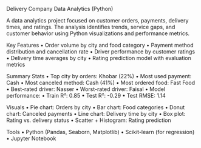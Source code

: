 Delivery Company Data Analytics (Python)

A data analytics project focused on customer orders, payments, delivery times, and ratings. The analysis identifies trends, service gaps, and customer behavior using Python visualizations and performance metrics.

Key Features
	•	Order volume by city and food category
	•	Payment method distribution and cancellation rate
	•	Driver performance by customer ratings
	•	Delivery time averages by city
	•	Rating prediction model with evaluation metrics

Summary Stats
	•	Top city by orders: Khobar (22%)
	•	Most used payment: Cash
	•	Most canceled method: Cash (41%)
	•	Most ordered food: Fast Food
	•	Best-rated driver: Nasser
	•	Worst-rated driver: Faisal
	•	Model performance:
	•	Train R²: 0.85
	•	Test R²: -0.29
	•	Test RMSE: 1.14

Visuals
	•	Pie chart: Orders by city
	•	Bar chart: Food categories
	•	Donut chart: Canceled payments
	•	Line chart: Delivery time by city
	•	Box plot: Rating vs. delivery status
	•	Scatter + Histogram: Rating prediction

Tools
	•	Python (Pandas, Seaborn, Matplotlib)
	•	Scikit-learn (for regression)
	•	Jupyter Notebook
